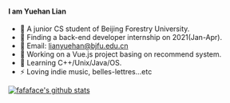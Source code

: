 #### I am Yuehan Lian
- 📕 A junior CS student of Beijing Forestry University.
- 👔 Finding a back-end developer internship on 2021(Jan-Apr).
- 📧  Email: lianyuehan@bjfu.edu.cn
- 🔭 Working on a Vue.js project basing on recommend system.  
- 🌱 Learning C++/Unix/Java/OS.
- ⚡ Loving indie music, belles-lettres...etc

[![fafaface's github stats](https://github-readme-stats.vercel.app/api?username=fafaface)](https://github.com/fafaface/github-readme-stats)
